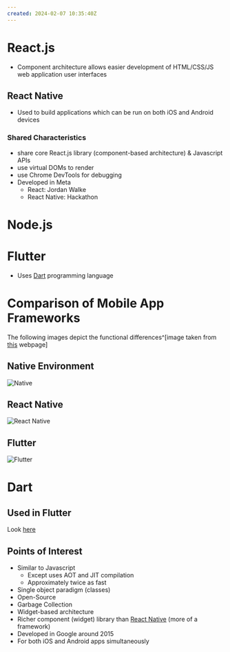 ```yaml
---
created: 2024-02-07 10:35:40Z
---
```


# React.js
- Component architecture allows easier development of  HTML/CSS/JS web application user interfaces
## React Native
- Used to build applications which can be run on both iOS and Android devices
### Shared Characteristics
- share core React.js library (component-based architecture) & Javascript APIs
- use virtual DOMs to render
- use Chrome DevTools for debugging
- Developed in Meta
	- React: Jordan Walke
	- React Native: Hackathon

# Node.js

# Flutter
- Uses [Dart](../../Computers/Javascript/Dart.md) programming language

# Comparison of Mobile App Frameworks

The following images depict the functional differences^[image taken from [this](https://blog.codemagic.io/what-is-flutter-benefits-and-limitations/) webpage]
## Native Environment


![Native](../../_resources/native.png)


## React Native
![React Native](../../_resources/react_native.png)
## Flutter
![Flutter](../../_resources/flutter.png)

# Dart
## Used in Flutter
Look [here](../../Computers/Javascript/Frameworks%20&%20Libraries.md#flutter)

## Points of Interest
- Similar to Javascript
	- Except uses AOT and JIT compilation
	- Approximately twice as fast
- Single object paradigm (classes)
- Open-Source
- Garbage Collection
- Widget-based architecture
- Richer component (widget) library than [React Native](../../Computers/Javascript/Frameworks%20&%20Libraries.md#react-native) (more of a framework)
- Developed in Google around 2015
- For both iOS and Android apps simultaneously